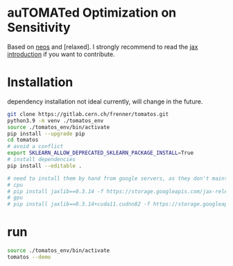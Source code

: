 # auTOMATed Optimization on Sensitivity
Based on [neos](https://github.com/gradhep/neos) and [relaxed]. I strongly recommend to read the [jax introduction](https://jax.readthedocs.io/en/latest/tutorials.html) if you want to contribute.

# Installation
dependency installation not ideal currently, will change in the future.
```bash
git clone https://gitlab.cern.ch/frenner/tomatos.git
python3.9 -m venv ./tomatos_env
source ./tomatos_env/bin/activate
pip install --upgrade pip
cd tomatos
# avoid a conflict
export SKLEARN_ALLOW_DEPRECATED_SKLEARN_PACKAGE_INSTALL=True 
# install dependencies
pip install --editable .

# need to install them by hand from google servers, as they don't maintain older versions on PyPI
# cpu
# pip install jaxlib==0.3.14 -f https://storage.googleapis.com/jax-releases/jax_releases.html
# gpu
# pip install jaxlib==0.3.14+cuda11.cudnn82 -f https://storage.googleapis.com/jax-releases/jax_cuda_releases.html

```

# run 

```bash
source ./tomatos_env/bin/activate
tomatos --demo
```